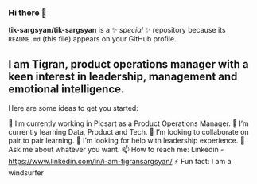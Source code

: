 ### Hi there 👋


**tik-sargsyan/tik-sargsyan** is a ✨ _special_ ✨ repository because its `README.md` (this file) appears on your GitHub profile.

## I am Tigran, product operations manager with a keen interest in leadership, management and emotional intelligence.
Here are some ideas to get you started:

🔭 I’m currently working in Picsart as a Product Operations Manager.
🌱 I’m currently learning Data, Product and Tech.
👯 I’m looking to collaborate on pair to pair learning.
🤔 I’m looking for help with leadership experience.
💬 Ask me about whatever you want.
📫 How to reach me: Linkedin - https://www.linkedin.com/in/i-am-tigransargsyan/
⚡ Fun fact: I am a windsurfer


